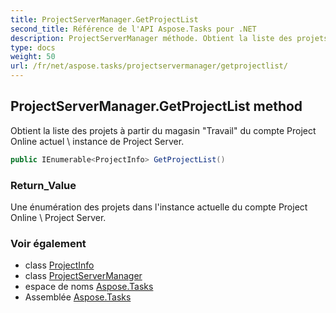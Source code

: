```yaml
---
title: ProjectServerManager.GetProjectList
second_title: Référence de l'API Aspose.Tasks pour .NET
description: ProjectServerManager méthode. Obtient la liste des projets à partir du magasin Travail du compte Project Online actuel  instance de Project Server.
type: docs
weight: 50
url: /fr/net/aspose.tasks/projectservermanager/getprojectlist/
---
```

## ProjectServerManager.GetProjectList method

Obtient la liste des projets à partir du magasin "Travail" du compte Project Online actuel \ instance de Project Server.

```csharp
public IEnumerable<ProjectInfo> GetProjectList()
```

### Return_Value

Une énumération des projets dans l'instance actuelle du compte Project Online \ Project Server.

### Voir également

* class [ProjectInfo](../../projectinfo/)
* class [ProjectServerManager](../)
* espace de noms [Aspose.Tasks](../../projectservermanager/)
* Assemblée [Aspose.Tasks](../../../)


